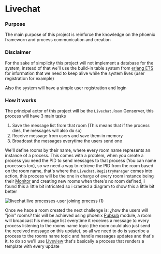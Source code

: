 # Livechat

### Purpose

The main purpose of this project is reinforce the knowledge on the phoenix frameworn and process communication and creation


### Disclaimer

For the sake of simplicity this project will not implement a database for the system, instead of that we'll use the build-in table system from [erlang ETS](https://hexdocs.pm/elixir/erlang-term-storage.html) for information that we need to keep alive while the system lives (user registration for example)

Also the system will have a simple user registration and login

### How it works

The principal actor of this project will be the `Livechat.Room` Genserver, this process will have 3 main tasks
1. Save the message list from that room (This means that if the process dies, the messages will also do so)
2. Receive message from users and save them in memory
3. Broadcast the messages everytime the users send one

We'll define rooms by their name, where every room name represents an instance of a process. This comes with a problem, when you create a process you need the PID to send messages to that process (You can name processes too), so we need a way to retrieve the PID from the room based on the room name, that's where the `Livechat.RegistryManager` comes into action, this process will be the one in charge of every room instance being their [Monitor](https://hexdocs.pm/elixir/1.12.3/Port.html#monitor/1) and creating new rooms when there's no room defined, i found this a little bit intricated so i craeted a diagram to show this a little bit better


![livechat live processes-user joining process (1)](https://github.com/agustinesco/livechat/assets/106101218/e57454f3-7352-48eb-b207-2ed27294dc5b)


Once we hace a room created the next challenge is: ¿how the users will "join" rooms? this will be achieved using phoenix [Pubsub](https://hexdocs.pm/phoenix_pubsub/Phoenix.PubSub.html) module, a room will broadcast his message list everytime it receives a message to every process listening to the rooms name topic (the room could also just send the received message on this update), so all we need to do is suscribe a process to the rooms name topic and handle messages updates and that's it, to do so we'll use [Liveview](https://hexdocs.pm/phoenix_live_view/Phoenix.LiveView.html) that's basically a process that renders a template with every update

